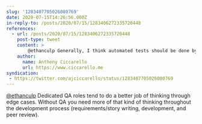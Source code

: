 ```yaml
---
slug: '1283407705026080769'
date: 2020-07-15T14:26:56.000Z
in-reply-to: /posts/2020/07/15/1283406272335720448
references:
  - url: /posts/2020/07/15/1283406272335720448
    post-type: tweet
    content: >
        @ethanculp Generally, I think automated tests should be done by developers. I think it helps encourage better developer practices. But I've worked on both kinds of teams, ones with dedicated testers and those where all testing is done by developers and there are pros/cons to both formats.
    author:
      name: Anthony Ciccarello
      url: https://www.ciccarello.me
syndication:
 - https://twitter.com/ajciccarello/status/1283407705026080769
---
```


[@ethanculp](https://twitter.com/ethanculp) Dedicated QA roles tend to do a better job of thinking through edge cases. Without QA you need more of that kind of thinking throughout the development process (requirements/story writing, development, and peer review).
